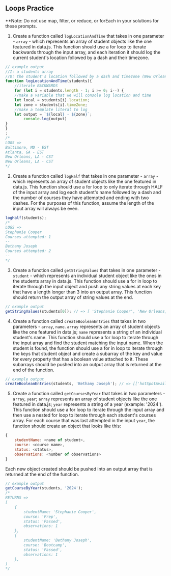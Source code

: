 ## Loops Practice
**Note: Do not use map, filter, or reduce, or forEach in your solutions for these prompts.

1. Create a function called `logLocationAndTime` that takes in one parameter - `array` - which represents an array of student objects like the one featured in data.js. This function should use a for loop to iterate backwards through the input array, and each iteration it should log the current student's location followed by a dash and their timezone.
```javascript
// example output
//I: a students array
//O: the student's location followed by a dash and timezone (New Orleans, LA - CST)
function logLocationAndTime(students){
    //iterate BACKWARDS
    for (let i = students.length - 1; i >= 0; i--) {
    //make a variable that we will console log location and time
    let local = students[i].location; 
    let zone = students[i].timeZone;
    //make a template literal to log
    let output = `${local} - ${zone}`;
        console.log(output)
}
}
;
/*
LOGS =>
Baltimore, MD - EST
Atlanta, GA - EST
New Orleans, LA - CST
New Orleans, LA - CST
*/
```

2. Create a function called `logHalf` that takes in one parameter - `array` - which represents an array of student objects like the one featured in data.js. This function should use a for loop to only iterate through HALF of the input array and log each student's name followed by a dash and the number of courses they have attempted and ending with two dashes. For the purposes of this function, assume the length of the input array will always be even.
```javascript
logHalf(students);
/*
LOGS =>
Stephanie Cooper
Courses attempted: 1
--
Bethany Joseph
Courses attempted: 2
--
*/
```

3. Create a function called `getStringValues` that takes in one parameter - `student` - which represents an individual student object like the ones in the students array in data.js. This function should use a for in loop to iterate through the input object and push any string values at each key that have a length longer than 3 into an output array. This function should return the output array of string values at the end.
```javascript
// example output
getStringValues(students[0]); // => [ 'Stephanie Cooper', 'New Orleans, LA'];
```

4. Create a function called `createBooleanEntries` that takes in two parameters - `array`, `name`. `array` represents an array of student objects like the one featured in data.js; `name` represents a string of an individual student's name. This function should use a for loop to iterate through the input array and find the student matching the input name. When the student is found, the function should use a for in loop to iterate through the keys that student object and create a subarray of the key and value for every property that has a boolean value attached to it. These subarrays should be pushed into an output array that is returned at the end of the function.
```javascript
// example output
createBooleanEntries(students, 'Bethany Joseph'); // => [['hotSpotAvailability', true], ['transportation', false], ['newsLetterSubscription', true]]
```

5. Create a function called `getCoursesByYear` that takes in two parameters - `array`, `year`; `array` represents an array of student objects like the one featured in data.js; `year` represents a string of a year (example: '2024'). This function should use a for loop to iterate through the input array and then use a nested for loop to iterate through each student's courses array. For each course that was last attempted in the input `year`, the function should create an object that looks like this:
```javascript
{
    studentName: <name of student>,
    course: <course name>,
    status: <status>,
    observations: <number of observations>
}
```
Each new object created should be pushed into an output array that is returned at the end of the function.
```javascript
// example output
getCourseByYear(students, '2024'); 
/*
RETURNS =>
[
    {
        studentName: 'Stephanie Cooper', 
        course: 'Prep', 
        status: 'Passed', 
        observations: 1
    },
    {
        studentName: 'Bethany Joseph', 
        course: 'Bootcamp', 
        status: 'Passed', 
        observations: 1
    },
]
*/
```
